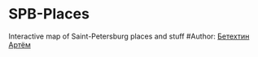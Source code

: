 ﻿# SPB-Places
Interactive map of Saint-Petersburg places and stuff
#Author: [Бетехтин Артём](https://github.com/Betekhtin)
